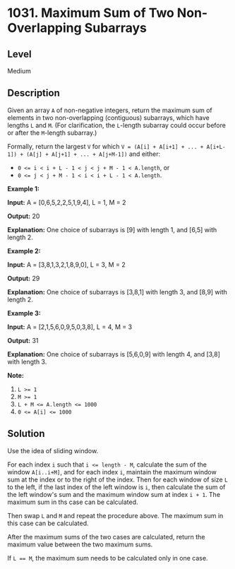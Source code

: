 # 1031. Maximum Sum of Two Non-Overlapping Subarrays
## Level
Medium

## Description
Given an array `A` of non-negative integers, return the maximum sum of elements in two non-overlapping (contiguous) subarrays, which have lengths `L` and `M`. (For clarification, the `L`-length subarray could occur before or after the `M`-length subarray.)

Formally, return the largest `V` for which `V = (A[i] + A[i+1] + ... + A[i+L-1]) + (A[j] + A[j+1] + ... + A[j+M-1])` and either:

* `0 <= i < i + L - 1 < j < j + M - 1 < A.length`, or
* `0 <= j < j + M - 1 < i < i + L - 1 < A.length`.

**Example 1:**

**Input:** A = [0,6,5,2,2,5,1,9,4], L = 1, M = 2

**Output:** 20

**Explanation:** One choice of subarrays is [9] with length 1, and [6,5] with length 2.

**Example 2:**

**Input:** A = [3,8,1,3,2,1,8,9,0], L = 3, M = 2

**Output:** 29

**Explanation:** One choice of subarrays is [3,8,1] with length 3, and [8,9] with length 2.

**Example 3:**

**Input:** A = [2,1,5,6,0,9,5,0,3,8], L = 4, M = 3

**Output:** 31

**Explanation:** One choice of subarrays is [5,6,0,9] with length 4, and [3,8] with length 3.

**Note:**

1. `L >= 1`
2. `M >= 1`
3. `L + M <= A.length <= 1000`
4. `0 <= A[i] <= 1000`

## Solution
Use the idea of sliding window.

For each index `i` such that `i <= length - M`, calculate the sum of the window `A[i..i+M]`, and for each index `i`, maintain the maximum window sum at the index or to the right of the index. Then for each window of size `L` to the left, if the last index of the left window is `i`, then calculate the sum of the left window's sum and the maximum window sum at index `i + 1`. The maximum sum in ths case can be calculated.

Then swap `L` and `M` and repeat the procedure above. The maximum sum in this case can be calculated.

After the maximum sums of the two cases are calculated, return the maximum value between the two maximum sums.

If `L == M`, the maximum sum needs to be calculated only in one case.
